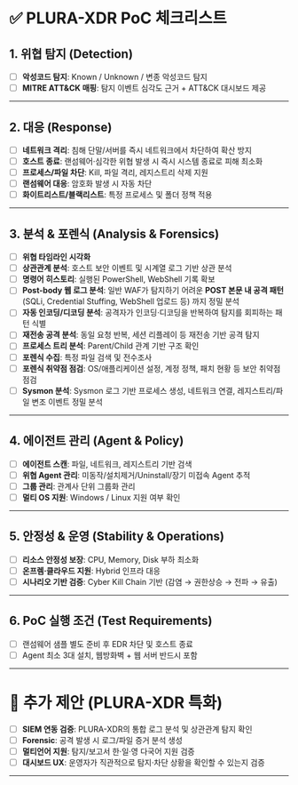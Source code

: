 # ✅ PLURA-XDR PoC 체크리스트

## 1. 위협 탐지 (Detection)

* [ ] **악성코드 탐지**: Known / Unknown / 변종 악성코드 탐지
* [ ] **MITRE ATT\&CK 매핑**: 탐지 이벤트 심각도 근거 + ATT\&CK 대시보드 제공

---

## 2. 대응 (Response)

* [ ] **네트워크 격리**: 침해 단말/서버를 즉시 네트워크에서 차단하여 확산 방지
* [ ] **호스트 종료**: 랜섬웨어·심각한 위협 발생 시 즉시 시스템 종료로 피해 최소화
* [ ] **프로세스/파일 차단**: Kill, 파일 격리, 레지스트리 삭제 지원
* [ ] **랜섬웨어 대응**: 암호화 발생 시 자동 차단
* [ ] **화이트리스트/블랙리스트**: 특정 프로세스 및 폴더 정책 적용

---

## 3. 분석 & 포렌식 (Analysis & Forensics)

* [ ] **위협 타임라인 시각화**
* [ ] **상관관계 분석**: 호스트 보안 이벤트 및 시계열 로그 기반 상관 분석
* [ ] **명령어 히스토리**: 실행된 PowerShell, WebShell 기록 확보
* [ ] **Post-body 웹 로그 분석**: 일반 WAF가 탐지하기 어려운 **POST 본문 내 공격 패턴** (SQLi, Credential Stuffing, WebShell 업로드 등) 까지 정밀 분석
* [ ] **자동 인코딩/디코딩 분석**: 공격자가 인코딩·디코딩을 반복하여 탐지를 회피하는 패턴 식별
* [ ] **재전송 공격 분석**: 동일 요청 반복, 세션 리플레이 등 재전송 기반 공격 탐지
* [ ] **프로세스 트리 분석**: Parent/Child 관계 기반 구조 확인
* [ ] **포렌식 수집**: 특정 파일 검색 및 전수조사
* [ ] **포렌식 취약점 점검**: OS/애플리케이션 설정, 계정 정책, 패치 현황 등 보안 취약점 점검
* [ ] **Sysmon 분석**: Sysmon 로그 기반 프로세스 생성, 네트워크 연결, 레지스트리/파일 변조 이벤트 정밀 분석

---

## 4. 에이전트 관리 (Agent & Policy)

* [ ] **에이전트 스캔**: 파일, 네트워크, 레지스트리 기반 검색
* [ ] **위협 Agent 관리**: 미동작/설치제거/Uninstall/장기 미접속 Agent 추적
* [ ] **그룹 관리**: 관계사 단위 그룹화 관리
* [ ] **멀티 OS 지원**: Windows / Linux 지원 여부 확인

---

## 5. 안정성 & 운영 (Stability & Operations)

* [ ] **리소스 안정성 보장**: CPU, Memory, Disk 부하 최소화
* [ ] **온프렘·클라우드 지원**: Hybrid 인프라 대응
* [ ] **시나리오 기반 검증**: Cyber Kill Chain 기반 (감염 → 권한상승 → 전파 → 유출)

---

## 6. PoC 실행 조건 (Test Requirements)

* [ ] 랜섬웨어 샘플 별도 준비 후 EDR 차단 및 호스트 종료
* [ ] Agent 최소 3대 설치, 웹방화벽 + 웹 서버 반드시 포함

---

# 🔹 추가 제안 (PLURA-XDR 특화)

* [ ] **SIEM 연동 검증**: PLURA-XDR의 통합 로그 분석 및 상관관계 탐지 확인
* [ ] **Forensic**: 공격 발생 시 로그/파일 증거 분석 생성
* [ ] **멀티언어 지원**: 탐지/보고서 한·일·영 다국어 지원 검증
* [ ] **대시보드 UX**: 운영자가 직관적으로 탐지·차단 상황을 확인할 수 있는지 검증

---
